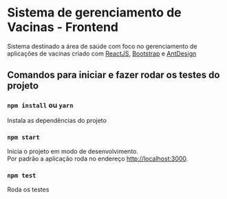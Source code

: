 # Sistema de gerenciamento de Vacinas - Frontend

Sistema destinado a área de saúde com foco no gerenciamento de aplicações de vacinas
criado com [ReactJS](https://pt-br.reactjs.org/), [Bootstrap](https://getbootstrap.com/) e [AntDesign](https://ant.design/)

## Comandos para iniciar e fazer rodar os testes do projeto

### `npm install` ou `yarn`

Instala as dependências do projeto

### `npm start`

Inicia o projeto em modo de desenvolvimento.\
Por padrão a aplicação roda no endereço [http://localhost:3000](http://localhost:3000).

### `npm test`

Roda os testes
